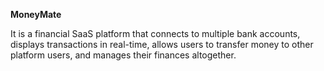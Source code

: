 **MoneyMate**

It is a financial SaaS platform that connects to multiple bank accounts, displays transactions in real-time, allows users to transfer money to other platform users, and manages their finances altogether.
